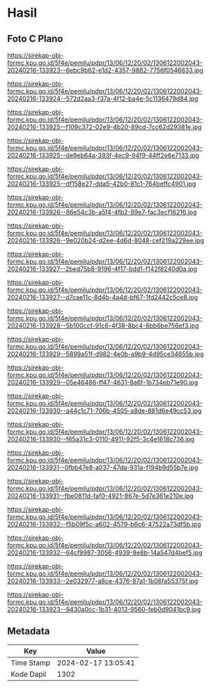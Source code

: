 # Hasil

## Foto C Plano

https://sirekap-obj-formc.kpu.go.id/5f4e/pemilu/pdpr/13/06/12/20/02/1306122002043-20240216-133923--6ebc9b62-e1d2-4357-9882-7756f0546633.jpg

https://sirekap-obj-formc.kpu.go.id/5f4e/pemilu/pdpr/13/06/12/20/02/1306122002043-20240216-133924--572d2aa3-f37a-4f12-ba4e-5c1136479d84.jpg

https://sirekap-obj-formc.kpu.go.id/5f4e/pemilu/pdpr/13/06/12/20/02/1306122002043-20240216-133925--f109c372-02e9-4b20-89cd-7cc62d29381e.jpg

https://sirekap-obj-formc.kpu.go.id/5f4e/pemilu/pdpr/13/06/12/20/02/1306122002043-20240216-133925--de9eb64a-393f-4ec9-94f9-44ff2e6e7133.jpg

https://sirekap-obj-formc.kpu.go.id/5f4e/pemilu/pdpr/13/06/12/20/02/1306122002043-20240216-133925--df158e27-dda5-42b0-81c1-764beffc4901.jpg

https://sirekap-obj-formc.kpu.go.id/5f4e/pemilu/pdpr/13/06/12/20/02/1306122002043-20240216-133926--86e54c3b-a5f4-4fb2-89e7-fac3ecf16216.jpg

https://sirekap-obj-formc.kpu.go.id/5f4e/pemilu/pdpr/13/06/12/20/02/1306122002043-20240216-133926--9e020b24-d2ee-4d6d-8048-cef219a229ee.jpg

https://sirekap-obj-formc.kpu.go.id/5f4e/pemilu/pdpr/13/06/12/20/02/1306122002043-20240216-133927--2bed75b8-9196-4f17-bdd1-f142f8240d0a.jpg

https://sirekap-obj-formc.kpu.go.id/5f4e/pemilu/pdpr/13/06/12/20/02/1306122002043-20240216-133927--d7cae11c-8d4b-4a4d-bf67-1fd2442c5ce8.jpg

https://sirekap-obj-formc.kpu.go.id/5f4e/pemilu/pdpr/13/06/12/20/02/1306122002043-20240216-133928--5b100ccf-91c6-4f38-8bc4-8bb6be756ef3.jpg

https://sirekap-obj-formc.kpu.go.id/5f4e/pemilu/pdpr/13/06/12/20/02/1306122002043-20240216-133929--5899a51f-d982-4e0b-a9b9-4d95ce34655b.jpg

https://sirekap-obj-formc.kpu.go.id/5f4e/pemilu/pdpr/13/06/12/20/02/1306122002043-20240216-133929--05e46486-ff47-4631-8a6f-1b734eb71e90.jpg

https://sirekap-obj-formc.kpu.go.id/5f4e/pemilu/pdpr/13/06/12/20/02/1306122002043-20240216-133930--a44c1c71-706b-4505-a8de-881d6e49cc53.jpg

https://sirekap-obj-formc.kpu.go.id/5f4e/pemilu/pdpr/13/06/12/20/02/1306122002043-20240216-133930--f65a31c3-0110-4911-92f5-3c4e1618c736.jpg

https://sirekap-obj-formc.kpu.go.id/5f4e/pemilu/pdpr/13/06/12/20/02/1306122002043-20240216-133931--0fbb47e8-a037-47da-931a-f194b9d55b7e.jpg

https://sirekap-obj-formc.kpu.go.id/5f4e/pemilu/pdpr/13/06/12/20/02/1306122002043-20240216-133931--fbe0811d-faf0-4921-867e-5d7e361e210e.jpg

https://sirekap-obj-formc.kpu.go.id/5f4e/pemilu/pdpr/13/06/12/20/02/1306122002043-20240216-133932--f5b09f5c-a602-4579-b6c6-47522a73df5b.jpg

https://sirekap-obj-formc.kpu.go.id/5f4e/pemilu/pdpr/13/06/12/20/02/1306122002043-20240216-133932--64cf9987-3056-4939-8e8b-14a547d4bef5.jpg

https://sirekap-obj-formc.kpu.go.id/5f4e/pemilu/pdpr/13/06/12/20/02/1306122002043-20240216-133933--2e032977-a8ce-4376-87a1-1b06fa55375f.jpg

https://sirekap-obj-formc.kpu.go.id/5f4e/pemilu/pdpr/13/06/12/20/02/1306122002043-20240216-133923--9430a0cc-1b31-4013-9560-feb0d9041bc9.jpg


## Metadata

| Key        | Value               |
| ---------- | ------------------- |
| Time Stamp | 2024-02-17 13:05:41 |
| Kode Dapil | 1302                |



